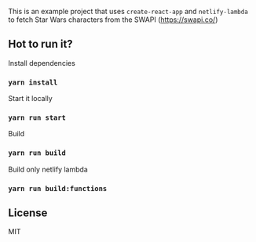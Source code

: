 This is an example project that uses `create-react-app` and `netlify-lambda` to fetch Star Wars characters from the SWAPI (https://swapi.co/)

## Hot to run it?


Install dependencies

### `yarn install`


Start it locally

### `yarn run start`


Build

### `yarn run build`


Build only netlify lambda

### `yarn run build:functions`

## License

MIT
